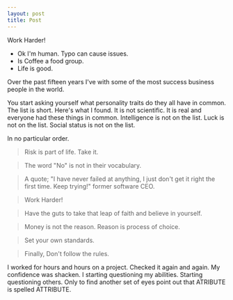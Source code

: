 ```yaml
---
layout: post
title: Post 
---
```

Work Harder!
* Ok I'm human. Typo can cause issues.
* Is Coffee a food group.
* Life is good.

Over the past fifteen years I've with some of the most success business people in the world. 

You start asking yourself what personality traits do they all have in common. The list is short. Here's what I found. It is not scientific.
It is real and everyone had these things in common. Intelligence is not on the list. Luck is not on the list. Social status is not on the list.

 In no particular order.
 
 >Risk is part of life. Take it.
 
 >The word "No" is not in their vocabulary.
 
 >A quote; "I have never failed at anything, I just don't get it right the first time. Keep trying!"  former software CEO.
 
 >Work Harder!
 
 >Have the guts to take that leap of faith and believe in yourself. 
 
 >Money is not the reason. Reason is process of choice. 
 
 > Set your own standards.
 
 > Finally, Don't follow the rules.
 

I worked for hours and hours on a project. Checked it again and again. My confidence was shacken. I starting questioning my abilities. Starting questioning others. Only to find another set of eyes point out that ATRIBUTE is spelled ATTRIBUTE.



